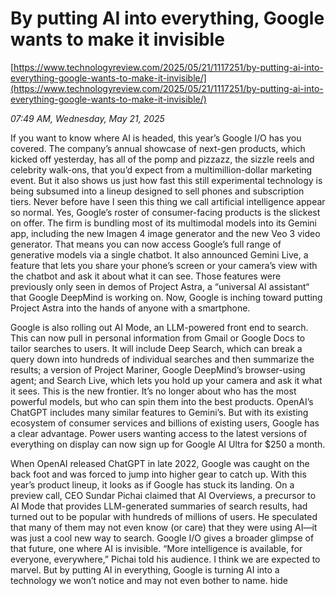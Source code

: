 # By putting AI into everything, Google wants to make it invisible

[https://www.technologyreview.com/2025/05/21/1117251/by-putting-ai-into-everything-google-wants-to-make-it-invisible/](https://www.technologyreview.com/2025/05/21/1117251/by-putting-ai-into-everything-google-wants-to-make-it-invisible/)

*07:49 AM, Wednesday, May 21, 2025*

If you want to know where AI is headed, this year’s Google I/O has you covered. The company’s annual showcase of next-gen products, which kicked off yesterday, has all of the pomp and pizzazz, the sizzle reels and celebrity walk-ons, that you’d expect from a multimillion-dollar marketing event. But it also shows us just how fast this still experimental technology is being subsumed into a lineup designed to sell phones and subscription tiers. Never before have I seen this thing we call artificial intelligence appear so normal. Yes, Google’s roster of consumer-facing products is the slickest on offer. The firm is bundling most of its multimodal models into its Gemini app, including the new Imagen 4 image generator and the new Veo 3 video generator. That means you can now access Google’s full range of generative models via a single chatbot. It also announced Gemini Live, a feature that lets you share your phone’s screen or your camera’s view with the chatbot and ask it about what it can see. Those features were previously only seen in demos of Project Astra, a “universal AI assistant“ that Google DeepMind is working on. Now, Google is inching toward putting Project Astra into the hands of anyone with a smartphone.

Google is also rolling out AI Mode, an LLM-powered front end to search. This can now pull in personal information from Gmail or Google Docs to tailor searches to users. It will include Deep Search, which can break a query down into hundreds of individual searches and then summarize the results; a version of Project Mariner, Google DeepMind’s browser-using agent; and Search Live, which lets you hold up your camera and ask it what it sees. This is the new frontier. It’s no longer about who has the most powerful models, but who can spin them into the best products. OpenAI’s ChatGPT includes many similar features to Gemini’s. But with its existing ecosystem of consumer services and billions of existing users, Google has a clear advantage. Power users wanting access to the latest versions of everything on display can now sign up for Google AI Ultra for $250 a month.

When OpenAI released ChatGPT in late 2022, Google was caught on the back foot and was forced to jump into higher gear to catch up. With this year’s product lineup, it looks as if Google has stuck its landing. On a preview call, CEO Sundar Pichai claimed that AI Overviews, a precursor to AI Mode that provides LLM-generated summaries of search results, had turned out to be popular with hundreds of millions of users. He speculated that many of them may not even know (or care) that they were using AI—it was just a cool new way to search. Google I/O gives a broader glimpse of that future, one where AI is invisible. “More intelligence is available, for everyone, everywhere,” Pichai told his audience. I think we are expected to marvel. But by putting AI in everything, Google is turning AI into a technology we won’t notice and may not even bother to name. hide

